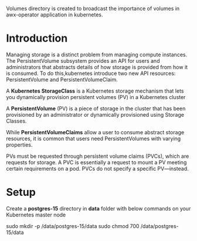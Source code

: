 Volumes directory is created to broadcast the importance of volumes in awx-operator application in kubernetes.

# Introduction

Managing storage is a distinct problem from managing compute instances. The PersistentVolume subsystem provides an API for users and administrators that abstracts details of how storage is provided from how it is consumed.
To do this,kubernetes introduce two new API resources: PersistentVolume and PersistentVolumeClaim.

A **Kubernetes StorageClass** is a Kubernetes storage mechanism that lets you dynamically provision persistent volumes (PV) in a Kubernetes cluster

A **PersistentVolume** (PV) is a piece of storage in the cluster that has been provisioned by an administrator or dynamically provisioned using Storage Classes. 

While **PersistentVolumeClaims** allow a user to consume abstract storage resources, it is common that users need PersistentVolumes with varying properties.

PVs must be requested through persistent volume claims (PVCs), which are requests for storage. A PVC is essentially a request to mount a PV meeting certain requirements on a pod. PVCs do not specify a specific PV—instead.

# Setup

Create a **postgres-15** directory in **data** folder with below commands on your Kubernetes master node

sudo mkdir -p /data/postgres-15/data
sudo chmod 700 /data/postgres-15/data
